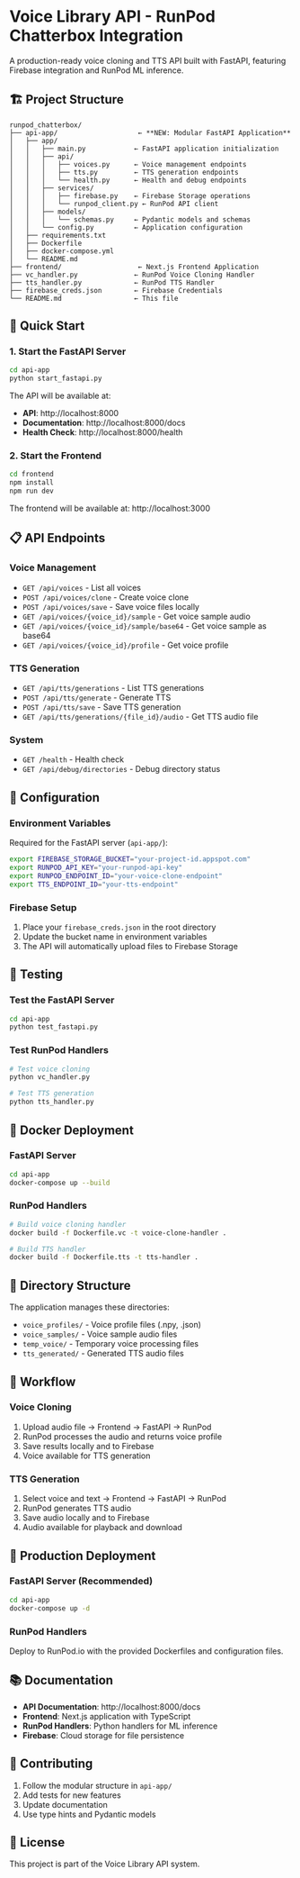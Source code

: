 # Voice Library API - RunPod Chatterbox Integration

A production-ready voice cloning and TTS API built with FastAPI, featuring Firebase integration and RunPod ML inference.

## 🏗️ Project Structure

```
runpod_chatterbox/
├── api-app/                    ← **NEW: Modular FastAPI Application**
│   ├── app/
│   │   ├── main.py            ← FastAPI application initialization
│   │   ├── api/
│   │   │   ├── voices.py      ← Voice management endpoints
│   │   │   ├── tts.py         ← TTS generation endpoints
│   │   │   └── health.py      ← Health and debug endpoints
│   │   ├── services/
│   │   │   ├── firebase.py    ← Firebase Storage operations
│   │   │   └── runpod_client.py ← RunPod API client
│   │   ├── models/
│   │   │   └── schemas.py     ← Pydantic models and schemas
│   │   └── config.py          ← Application configuration
│   ├── requirements.txt
│   ├── Dockerfile
│   ├── docker-compose.yml
│   └── README.md
├── frontend/                   ← Next.js Frontend Application
├── vc_handler.py              ← RunPod Voice Cloning Handler
├── tts_handler.py             ← RunPod TTS Handler
├── firebase_creds.json        ← Firebase Credentials
└── README.md                  ← This file
```

## 🚀 Quick Start

### 1. Start the FastAPI Server

```bash
cd api-app
python start_fastapi.py
```

The API will be available at:
- **API**: http://localhost:8000
- **Documentation**: http://localhost:8000/docs
- **Health Check**: http://localhost:8000/health

### 2. Start the Frontend

```bash
cd frontend
npm install
npm run dev
```

The frontend will be available at: http://localhost:3000

## 📋 API Endpoints

### Voice Management
- `GET /api/voices` - List all voices
- `POST /api/voices/clone` - Create voice clone
- `POST /api/voices/save` - Save voice files locally
- `GET /api/voices/{voice_id}/sample` - Get voice sample audio
- `GET /api/voices/{voice_id}/sample/base64` - Get voice sample as base64
- `GET /api/voices/{voice_id}/profile` - Get voice profile

### TTS Generation
- `GET /api/tts/generations` - List TTS generations
- `POST /api/tts/generate` - Generate TTS
- `POST /api/tts/save` - Save TTS generation
- `GET /api/tts/generations/{file_id}/audio` - Get TTS audio file

### System
- `GET /health` - Health check
- `GET /api/debug/directories` - Debug directory status

## 🔧 Configuration

### Environment Variables

Required for the FastAPI server (`api-app/`):
```bash
export FIREBASE_STORAGE_BUCKET="your-project-id.appspot.com"
export RUNPOD_API_KEY="your-runpod-api-key"
export RUNPOD_ENDPOINT_ID="your-voice-clone-endpoint"
export TTS_ENDPOINT_ID="your-tts-endpoint"
```

### Firebase Setup

1. Place your `firebase_creds.json` in the root directory
2. Update the bucket name in environment variables
3. The API will automatically upload files to Firebase Storage

## 🧪 Testing

### Test the FastAPI Server
```bash
cd api-app
python test_fastapi.py
```

### Test RunPod Handlers
```bash
# Test voice cloning
python vc_handler.py

# Test TTS generation
python tts_handler.py
```

## 🐳 Docker Deployment

### FastAPI Server
```bash
cd api-app
docker-compose up --build
```

### RunPod Handlers
```bash
# Build voice cloning handler
docker build -f Dockerfile.vc -t voice-clone-handler .

# Build TTS handler
docker build -f Dockerfile.tts -t tts-handler .
```

## 📁 Directory Structure

The application manages these directories:
- `voice_profiles/` - Voice profile files (.npy, .json)
- `voice_samples/` - Voice sample audio files
- `temp_voice/` - Temporary voice processing files
- `tts_generated/` - Generated TTS audio files

## 🔄 Workflow

### Voice Cloning
1. Upload audio file → Frontend → FastAPI → RunPod
2. RunPod processes the audio and returns voice profile
3. Save results locally and to Firebase
4. Voice available for TTS generation

### TTS Generation
1. Select voice and text → Frontend → FastAPI → RunPod
2. RunPod generates TTS audio
3. Save audio locally and to Firebase
4. Audio available for playback and download

## 🚀 Production Deployment

### FastAPI Server (Recommended)
```bash
cd api-app
docker-compose up -d
```

### RunPod Handlers
Deploy to RunPod.io with the provided Dockerfiles and configuration files.

## 📚 Documentation

- **API Documentation**: http://localhost:8000/docs
- **Frontend**: Next.js application with TypeScript
- **RunPod Handlers**: Python handlers for ML inference
- **Firebase**: Cloud storage for file persistence

## 🤝 Contributing

1. Follow the modular structure in `api-app/`
2. Add tests for new features
3. Update documentation
4. Use type hints and Pydantic models

## 📄 License

This project is part of the Voice Library API system.
